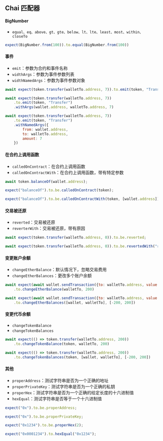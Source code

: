 ## Chai 匹配器

#### BigNumber

- `equal、eq、above、gt、gte、below、lt、lte、least、most、within、closeTo`

```js
expect(BigNumber.from(100)).to.equal(BigNumber.from(100))
```

#### 事件

- `emit`：参数为合约和事件名称
- `widthArgs`：参数为事件参数列表
- `widthNamedArgs`：参数为事件参数对象

```js
await expect(token.transfer(walletTo.address, 7)).to.emit(token, "Transfer")

await expect(token.transfer(walletTo.address, 7))
    .to.emit(token, "Transfer")
    .withArgs(wallet.address, walletTo.address, 7)

await expect(token.transfer(walletTo.address, 7))
    .to.emit(token, "Transfer")
    .withNamedArgs({
        from: wallet.address,
        to: walletTo.address,
        amount: 7
    })
```

#### 在合约上调用函数

- `calledOnContract`：在合约上调用函数
- `calledOnContractWith`：在合约上调用函数，带有特定参数

```js
await token.balanceOf(wallet.address);

expect("balanceOf").to.be.calledOnContract(token);

expect("balanceOf").to.be.calledOnContractWith(token, [wallet.address]);
```

#### 交易被还原

- `reverted`：交易被还原
- `reverterWith`：交易被还原，带有原因

```js
await expect(token.transfer(walletTo.address, 0)).to.be.reverted;

await expect(token.transfer(walletTo.address, 0)).to.be.revertedWith("reason");
```

#### 变更账户余额

- `changeEtherBalance`：默认情况下，忽略交易费用
- `changeEtherBalances`：更改多个账户余额

```js
await expect(await wallet.sendTransaction({to: walletTo.address, value: 200}))
    .to.changeEtherBalance(walletTo, 200)

await expect(await wallet.sendTransaction({to: walletTo.address, value: 200}))
    .to.changeEtherBalances([wallet, walletTo], [-200, 200])
```

#### 变更代币余额

- `changeTokenBalance`
- `changeTokenBalances`

```js
await expect(() => token.transfer(walletTo.address, 200))
    .to.changeTokenBalance(token, walletTo, 200)

await expect(() => token.transfer(walletTo.address, 200))
    .to.changeTokenBalances(token, [wallet, walletTo], [-200, 200])
```

#### 其他

- `properAddress`：测试字符串是否为一个正确的地址
- `properPrivateKey`：测试字符串是否为一个正确的私钥
- `properHex`：测试字符串是否为一个正确的给定长度的十六进制值
- `hexEqual`：测试字符串是否等于一个十六进制值

```js
expect("0x").to.be.properAddress;

expect("0x").to.be.properPrivateKey;

expect("0x1234").to.be.properHex(2);

expect("0x0001234").to.hexEqual("0x1234");
```